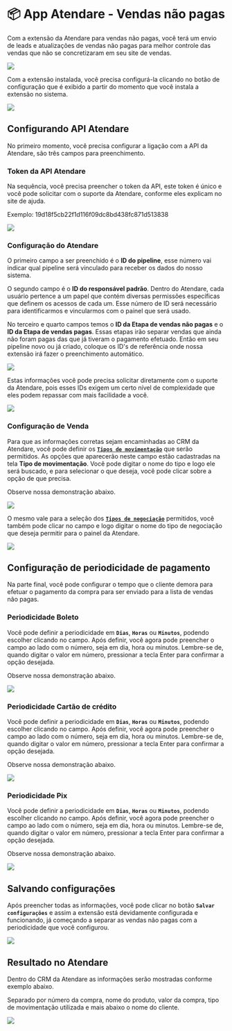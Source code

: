 # 📦 App Atendare - Vendas não pagas

Com a extensão da Atendare para vendas não pagas, você terá um envio de leads e atualizações de vendas não pagas para melhor controle das vendas que não se concretizaram em seu site de vendas.

![](/erp-v2/assets/marketplace/go_atendare_vendas_nao_pagas/tela_marketplace_go_atendare_vendas_nao_pagas_inicio.png)

Com a extensão instalada, você precisa configurá-la clicando no botão de configuração que é exibido a partir do momento que você instala a extensão no sistema.

![](/erp-v2/assets/marketplace/go_atendare_vendas_nao_pagas/tela_marketplace_go_atendare_vendas_nao_pagas_btn_config.png)

## Configurando API Atendare

No primeiro momento, você precisa configurar a ligação com a API da Atendare, são três campos para preenchimento.

### Token da API Atendare

Na sequência, você precisa preencher o token da API, este token é único e você pode solicitar com o suporte da Atendare, conforme eles explicam no site de ajuda. 

Exemplo: 19d18f5cb22f1d116f09dc8bd438fc871d513838

![](/erp-v2/assets/marketplace/go_atendare_vendas_nao_pagas/tela_marketplace_go_atendare_vendas_nao_pagas_token_api.png)

### Configuração do Atendare

O primeiro campo a ser preenchido é o **ID do pipeline**, esse número vai indicar qual pipeline será vinculado para receber os dados do nosso sistema.

O segundo campo é o **ID do responsável padrão**. Dentro do Atendare, cada usuário pertence a um papel que contém diversas permissões específicas que definem os acessos de cada um. Esse número de ID será necessário para identificarmos e vincularmos com o painel que será usado.

No terceiro e quarto campos temos o **ID da Etapa de vendas não pagas** e o **ID da Etapa de vendas pagas**. Essas etapas irão separar vendas que ainda não foram pagas das que já tiveram o pagamento efetuado. Então em seu pipeline novo ou já criado, coloque os ID's de referência onde nossa extensão irá fazer o preenchimento automático.

![](/erp-v2/assets/marketplace/go_atendare_vendas_nao_pagas/tela_marketplace_go_atendare_vendas_nao_pagas_config_atendare.png)

Estas informações você pode precisa solicitar diretamente com o suporte da Atendare, pois esses IDs exigem um certo nível de complexidade que eles podem repassar com mais facilidade a você.

![](/erp-v2/assets/marketplace/go_atendare_vendas_nao_pagas/tela_marketplace_go_atendare_vendas_nao_pagas_config_atendare_suporte.png)

### Configuração de Venda

Para que as informações corretas sejam encaminhadas ao CRM da Atendare, você pode definir os [**`Tipos de movimentação`**](/erp-v2/funcionalidades/parametrizacoes/tipo_movimentacao.md) que serão permitidos. As opções que aparecerão neste campo estão cadastradas na tela **Tipo de movimentação**. Você pode digitar o nome do tipo e logo ele será buscado, e para selecionar o que deseja, você pode clicar sobre a opção de que precisa.

Observe nossa demonstração abaixo.

![](/erp-v2/assets/marketplace/go_atendare_vendas_nao_pagas/tela_marketplace_go_atendare_vendas_nao_pagas_config_venda_tipo_movimentacao.gif)

O mesmo vale para a seleção dos [**`Tipos de negociação`**](/erp-v2/funcionalidades/financeiro/tipos_negociacao.md) permitidos, você também pode clicar no campo e logo digitar o nome do tipo de negociação que deseja permitir para o painel da Atendare.

![](/erp-v2/assets/marketplace/go_atendare_vendas_nao_pagas/tela_marketplace_go_atendare_vendas_nao_pagas_config_venda_tipo_negociacao.gif)

## Configuração de periodicidade de pagamento

Na parte final, você pode configurar o tempo que o cliente demora para efetuar o pagamento da compra para ser enviado para a lista de vendas não pagas.

### Periodicidade Boleto

Você pode definir a periodicidade  em **`Dias`**, **`Horas`** ou **`Minutos`**, podendo escolher clicando no campo. Após definir, você agora pode preencher o campo ao lado com o número, seja em dia, hora ou minutos. Lembre-se de, quando digitar o valor em número, pressionar a tecla Enter para confirmar a opção desejada.

Observe nossa demonstração abaixo.

![](/erp-v2/assets/marketplace/go_atendare_vendas_nao_pagas/tela_marketplace_go_atendare_vendas_nao_pagas_config_boleto.gif)

### Periodicidade Cartão de crédito

Você pode definir a periodicidade  em **`Dias`**, **`Horas`** ou **`Minutos`**, podendo escolher clicando no campo. Após definir, você agora pode preencher o campo ao lado com o número, seja em dia, hora ou minutos. Lembre-se de, quando digitar o valor em número, pressionar a tecla Enter para confirmar a opção desejada.

Observe nossa demonstração abaixo.

![](/erp-v2/assets/marketplace/go_atendare_vendas_nao_pagas/tela_marketplace_go_atendare_vendas_nao_pagas_config_cartao.gif)

### Periodicidade Pix

Você pode definir a periodicidade  em **`Dias`**, **`Horas`** ou **`Minutos`**, podendo escolher clicando no campo. Após definir, você agora pode preencher o campo ao lado com o número, seja em dia, hora ou minutos. Lembre-se de, quando digitar o valor em número, pressionar a tecla Enter para confirmar a opção desejada.

Observe nossa demonstração abaixo.

![](/erp-v2/assets/marketplace/go_atendare_vendas_nao_pagas/tela_marketplace_go_atendare_vendas_nao_pagas_config_pix.gif)

## Salvando configurações 

Após preencher todas as informações, você pode clicar no botão **`Salvar configurações`** e assim a extensão está devidamente configurada e funcionando, já começando a separar as vendas não pagas com a periodicidade que você configurou.

![](/erp-v2/assets/marketplace/go_atendare_vendas_nao_pagas/tela_marketplace_go_atendare_vendas_nao_pagas_salvar.gif)

## Resultado no Atendare

Dentro do CRM da Atendare as informações serão mostradas conforme exemplo abaixo. 

Separado por número da compra, nome do produto, valor da compra, tipo de movimentação utilizada e mais abaixo o nome do cliente.

![](/erp-v2/assets/marketplace/go_atendare_vendas_nao_pagas/tela_marketplace_go_atendare_vendas_nao_pagas_atendare_exemplo.png)